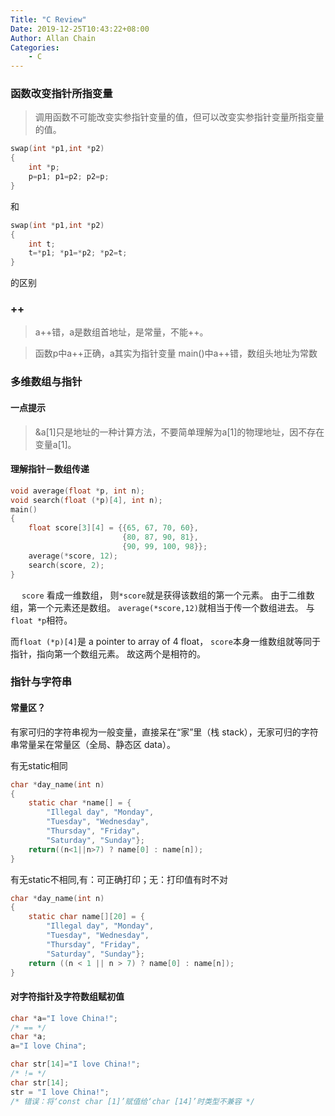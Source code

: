 ```yaml
---
Title: "C Review"
Date: 2019-12-25T10:43:22+08:00
Author: Allan Chain
Categories:
    - C
---
```

### 函数改变指针所指变量

> 调用函数不可能改变实参指针变量的值，但可以改变实参指针变量所指变量的值。

```c
swap(int *p1,int *p2)
{
    int *p;
    p=p1; p1=p2; p2=p;
}
```
和
```c
swap(int *p1,int *p2)
{
    int t;
    t=*p1; *p1=*p2; *p2=t;
}
```
的区别
### ++
> a++错，a是数组首地址，是常量，不能++。

> 函数p中a++正确，a其实为指针变量
> main()中a++错，数组头地址为常数

### 多维数组与指针
#### 一点提示
> &a[1]只是地址的一种计算方法，不要简单理解为a[1]的物理地址，因不存在变量a[1]。
#### 理解指针－数组传递
```c
void average(float *p, int n);
void search(float (*p)[4], int n);
main()
{
    float score[3][4] = {{65, 67, 70, 60},
                         {80, 87, 90, 81},
                         {90, 99, 100, 98}};
    average(*score, 12);
    search(score, 2);
}
```
　
`score` 看成一维数组，
则`*score`就是获得该数组的第一个元素。
由于二维数组，第一个元素还是数组。
`average(*score,12)`就相当于传一个数组进去。
与`float *p`相符。

而`float (*p)[4]`是 a pointer to array of 4 float，
`score`本身一维数组就等同于指针，指向第一个数组元素。
故这两个是相符的。
### 指针与字符串
#### 常量区？
有家可归的字符串视为一般变量，直接呆在“家”里（栈 stack），无家可归的字符串常量呆在常量区（全局、静态区 data）。

有无static相同
```c
char *day_name(int n)
{
    static char *name[] = {
        "Illegal day", "Monday",
        "Tuesday", "Wednesday",
        "Thursday", "Friday",
        "Saturday", "Sunday"};
    return((n<1||n>7) ? name[0] : name[n]);
}
```
有无static不相同,有：可正确打印；无：打印值有时不对
```c
char *day_name(int n)
{
    static char name[][20] = {
        "Illegal day", "Monday",
        "Tuesday", "Wednesday",
        "Thursday", "Friday",
        "Saturday", "Sunday"};
    return ((n < 1 || n > 7) ? name[0] : name[n]);
}
```
#### 对字符指针及字符数组赋初值
```c
char *a="I love China!";
/* == */
char *a;
a="I love China";

char str[14]="I love China!";
/* != */
char str[14];
str = "I love China!"; 
/* 错误：将‘const char [1]’赋值给‘char [14]’时类型不兼容 */
```
